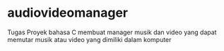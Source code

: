 # audiovideomanager
Tugas Proyek bahasa C membuat manager musik dan video yang dapat memutar musik atau video yang dimiliki dalam komputer
